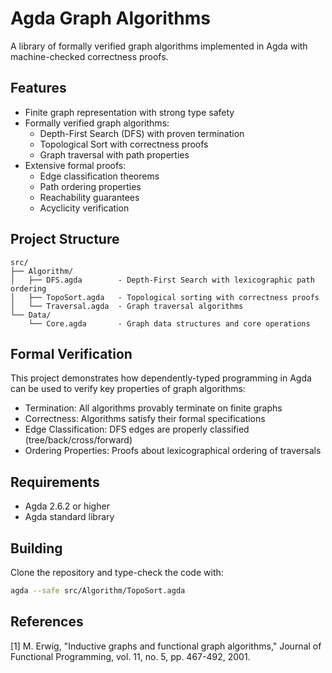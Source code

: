 # Agda Graph Algorithms

A library of formally verified graph algorithms implemented in Agda with machine-checked correctness proofs.

## Features

- Finite graph representation with strong type safety
- Formally verified graph algorithms:
    - Depth-First Search (DFS) with proven termination
    - Topological Sort with correctness proofs
    - Graph traversal with path properties
- Extensive formal proofs:
    - Edge classification theorems
    - Path ordering properties
    - Reachability guarantees
    - Acyclicity verification

## Project Structure

```
src/
├── Algorithm/
│   ├── DFS.agda        - Depth-First Search with lexicographic path ordering
│   ├── TopoSort.agda   - Topological sorting with correctness proofs
│   └── Traversal.agda  - Graph traversal algorithms
└── Data/
    └── Core.agda       - Graph data structures and core operations
```

## Formal Verification

This project demonstrates how dependently-typed programming in Agda can be used to verify key properties of graph algorithms:

- Termination: All algorithms provably terminate on finite graphs
- Correctness: Algorithms satisfy their formal specifications
- Edge Classification: DFS edges are properly classified (tree/back/cross/forward)
- Ordering Properties: Proofs about lexicographical ordering of traversals

## Requirements

- Agda 2.6.2 or higher
- Agda standard library

## Building
Clone the repository and type-check the code with:

```bash
agda --safe src/Algorithm/TopoSort.agda
```

## References

[1] M. Erwig, "Inductive graphs and functional graph algorithms," Journal of Functional Programming, vol. 11, no. 5, pp. 467-492, 2001.